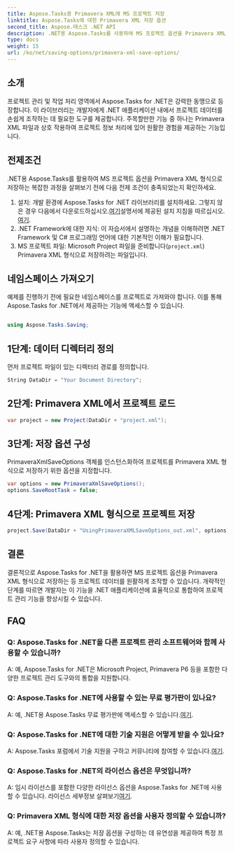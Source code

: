 ```yaml
---
title: Aspose.Tasks용 Primavera XML에 MS 프로젝트 저장
linktitle: Aspose.Tasks에 대한 Primavera XML 저장 옵션
second_title: Aspose.태스크 .NET API
description: .NET용 Aspose.Tasks를 사용하여 MS 프로젝트 옵션을 Primavera XML 형식으로 저장하는 방법을 알아보세요. 손쉽게 프로젝트 관리 기능을 향상하세요.
type: docs
weight: 15
url: /ko/net/saving-options/primavera-xml-save-options/
---
```

## 소개
프로젝트 관리 및 작업 처리 영역에서 Aspose.Tasks for .NET은 강력한 동맹으로 등장합니다. 이 라이브러리는 개발자에게 .NET 애플리케이션 내에서 프로젝트 데이터를 손쉽게 조작하는 데 필요한 도구를 제공합니다. 주목할만한 기능 중 하나는 Primavera XML 파일과 상호 작용하여 프로젝트 정보 처리에 있어 원활한 경험을 제공하는 기능입니다.
## 전제조건
.NET용 Aspose.Tasks를 활용하여 MS 프로젝트 옵션을 Primavera XML 형식으로 저장하는 복잡한 과정을 살펴보기 전에 다음 전제 조건이 충족되었는지 확인하세요.
1.  설치: 개발 환경에 Aspose.Tasks for .NET 라이브러리를 설치하세요. 그렇지 않은 경우 다음에서 다운로드하십시오.[여기](https://releases.aspose.com/tasks/net/)설명서에 제공된 설치 지침을 따르십시오.[여기](https://reference.aspose.com/tasks/net/).
2. .NET Framework에 대한 지식: 이 자습서에서 설명하는 개념을 이해하려면 .NET Framework 및 C# 프로그래밍 언어에 대한 기본적인 이해가 필요합니다.
3. MS 프로젝트 파일: Microsoft Project 파일을 준비합니다(`project.xml`) Primavera XML 형식으로 저장하려는 파일입니다.

## 네임스페이스 가져오기
예제를 진행하기 전에 필요한 네임스페이스를 프로젝트로 가져와야 합니다. 이를 통해 Aspose.Tasks for .NET에서 제공하는 기능에 액세스할 수 있습니다.

```csharp

using Aspose.Tasks.Saving;
```

## 1단계: 데이터 디렉터리 정의
먼저 프로젝트 파일이 있는 디렉터리 경로를 정의합니다.
```csharp
String DataDir = "Your Document Directory";
```
## 2단계: Primavera XML에서 프로젝트 로드
```csharp
var project = new Project(DataDir + "project.xml");
```
## 3단계: 저장 옵션 구성
PrimaveraXmlSaveOptions 객체를 인스턴스화하여 프로젝트를 Primavera XML 형식으로 저장하기 위한 옵션을 지정합니다.
```csharp
var options = new PrimaveraXmlSaveOptions();
options.SaveRootTask = false;
```
## 4단계: Primavera XML 형식으로 프로젝트 저장
```csharp
project.Save(DataDir + "UsingPrimaveraXMLSaveOptions_out.xml", options);
```

## 결론
결론적으로 Aspose.Tasks for .NET을 활용하면 MS 프로젝트 옵션을 Primavera XML 형식으로 저장하는 등 프로젝트 데이터를 원활하게 조작할 수 있습니다. 개략적인 단계를 따르면 개발자는 이 기능을 .NET 애플리케이션에 효율적으로 통합하여 프로젝트 관리 기능을 향상시킬 수 있습니다.
## FAQ
### Q: Aspose.Tasks for .NET을 다른 프로젝트 관리 소프트웨어와 함께 사용할 수 있습니까?
A: 예, Aspose.Tasks for .NET은 Microsoft Project, Primavera P6 등을 포함한 다양한 프로젝트 관리 도구와의 통합을 지원합니다.
### Q: Aspose.Tasks for .NET에 사용할 수 있는 무료 평가판이 있나요?
 A: 예, .NET용 Aspose.Tasks 무료 평가판에 액세스할 수 있습니다.[여기](https://releases.aspose.com/).
### Q: Aspose.Tasks for .NET에 대한 기술 지원은 어떻게 받을 수 있나요?
 A: Aspose.Tasks 포럼에서 기술 지원을 구하고 커뮤니티에 참여할 수 있습니다.[여기](https://forum.aspose.com/c/tasks/15).
### Q: Aspose.Tasks for .NET의 라이선스 옵션은 무엇입니까?
 A: 임시 라이선스를 포함한 다양한 라이선스 옵션을 Aspose.Tasks for .NET에 사용할 수 있습니다. 라이선스 세부정보 살펴보기[여기](https://purchase.aspose.com/buy).
### Q: Primavera XML 형식에 대한 저장 옵션을 사용자 정의할 수 있습니까?
A: 예, .NET용 Aspose.Tasks는 저장 옵션을 구성하는 데 유연성을 제공하여 특정 프로젝트 요구 사항에 따라 사용자 정의할 수 있습니다.